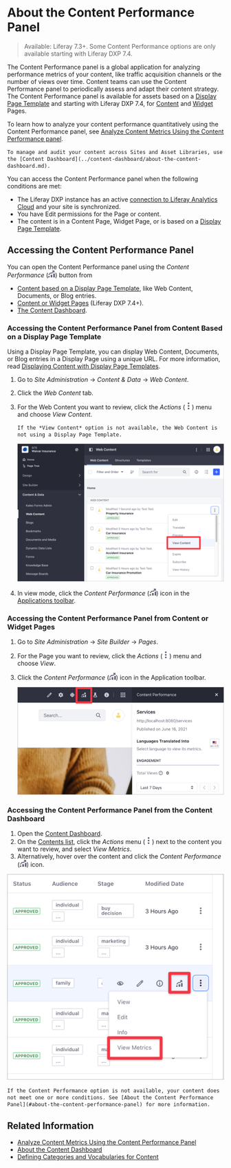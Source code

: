 # About the Content Performance Panel

> Available: Liferay 7.3+. Some Content Performance options are only available starting with Liferay DXP 7.4.

The Content Performance panel is a global application for analyzing performance metrics of your content, like traffic acquisition channels or the number of views over time. Content teams can use the Content Performance panel to periodically assess and adapt their content strategy. The Content Performance panel is available for assets based on a [Display Page Template](../../site-building/displaying-content/using-display-page-templates/publishing-content-with-display-pages.md) and starting with Liferay DXP 7.4, for [Content](../../site-building/creating-pages/building-and-managing-content-pages/content-pages-overview.md) and [Widget](../../site-building/creating-pages/using-widget-pages/configuring-widgets/adding-widgets-to-a-page.md) Pages.

To learn how to analyze your content performance quantitatively using the Content Performance panel, see [Analyze Content Metrics Using the Content Performance panel](./analyze-content-metrics-using-content-performance-panel.md).

```{note}
To manage and audit your content across Sites and Asset Libraries, use the [Content Dashboard](../content-dashboard/about-the-content-dashboard.md).
```

You can access the Content Performance panel when the following conditions are met:

- The Liferay DXP instance has an active [connection to Liferay Analytics Cloud](https://learn.liferay.com/analytics-cloud/latest/en/connecting-data-sources/connecting-liferay-dxp-to-analytics-cloud.html) and your site is synchronized.
- You have Edit permissions for the Page or content.
- The content is in a Content Page, Widget Page, or is based on a [Display Page Template](../../site-building/displaying-content/using-display-page-templates/publishing-content-with-display-pages.md).

## Accessing the Content Performance Panel

You can open the Content Performance panel using the *Content Performance* (![Content Performance](../../images/icon-analytics.png)) button from

- [Content based on a Display Page Template](#accessing-the-content-performance-panel-from-content-based-on-a-display-page-template), like Web Content, Documents, or Blog entries.
- [Content or Widget Pages](#accessing-the-content-performance-panel-from-content-or-widget-pages) (Liferay DXP 7.4+).
- [The Content Dashboard](#accessing-the-content-performance-panel-from-the-content-dashboard).

### Accessing the Content Performance Panel from Content Based on a Display Page Template

Using a Display Page Template, you can display Web Content, Documents, or Blog entries in a Display Page using a unique URL. For more information, read [Displaying Content with Display Page Templates](../../site-building/displaying-content/using-display-page-templates/publishing-content-with-display-pages.md).

1. Go to *Site Administration* &rarr; *Content & Data* &rarr; *Web Content*.
1. Click the *Web Content* tab.
1. For the Web Content you want to review, click the *Actions* (![Actions](../../images/icon-actions.png)) menu and choose *View Content*.

   ```{note}
   If the *View Content* option is not available, the Web Content is not using a Display Page Template.
   ```

   ![Access the Content Performance metrics in Web Content.](./about-the-content-performance-panel/images/04.png)

1. In view mode, click the *Content Performance* (![Content Performance](../../images/icon-analytics.png)) icon in the [Applications toolbar](../../getting-started/navigating-dxp.md#applications-bar).

### Accessing the Content Performance Panel from Content or Widget Pages

1. Go to *Site Administration* &rarr; *Site Builder* &rarr; *Pages*.
1. For the Page you want to review, click the *Actions* (![Actions](../../images/icon-actions.png)) menu and choose *View*.
1. Click the *Content Performance* (![Content Performance](../../images/icon-analytics.png)) icon in the Application toolbar.

   ![Access the Content Performance metrics in Content or Widget Pages.](./about-the-content-performance-panel/images/03.png)

### Accessing the Content Performance Panel from the Content Dashboard

1. Open the [Content Dashboard](../content-dashboard/content-dashboard-interface.md#accessing-the-content-dashboard).
1. On the [Contents list](../content-dashboard/content-dashboard-interface.md#contents-list), click the *Actions* menu (![Actions Menu](../../images/icon-actions.png)) next to the content you want to review, and select *View Metrics*.
1. Alternatively, hover over the content and click the *Content Performance* (![View Metrics](../../images/icon-analytics.png)) icon.

![Access the Content Performance metrics from the Content Dashboard.](./about-the-content-performance-panel/images/05.png)

```{note}
If the Content Performance option is not available, your content does not meet one or more conditions. See [About the Content Performance Panel](#about-the-content-performance-panel) for more information.
```

## Related Information

- [Analyze Content Metrics Using the Content Performance Panel](./analyze-content-metrics-using-content-performance-panel.md)
- [About the Content Dashboard](../content-dashboard/about-the-content-dashboard.md)
- [Defining Categories and Vocabularies for Content](../tags-and-categories/defining-categories-and-vocabularies-for-content.md)
